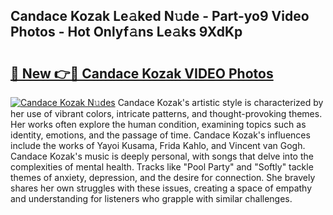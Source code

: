 ## Candace Kozak Le𝚊ked N𝚞de - Part-yo9 Video Photos - Hot Onlyf𝚊ns Le𝚊ks 9XdKp

# <h2><a href="http://ab61030.deff.icu/?id=Candace+Kozak">🔗 New 👉🔴 Candace Kozak VIDEO Photos</a></h2>

[![Candace Kozak N𝚞des](https://i.imgur.com/rIISA9y.gif)](http://ab61030.deff.icu/?id=Candace+Kozak)
Candace Kozak's artistic style is characterized by her use of vibrant colors, intricate patterns, and thought-provoking themes. Her works often explore the human condition, examining topics such as identity, emotions, and the passage of time. Candace Kozak's influences include the works of Yayoi Kusama, Frida Kahlo, and Vincent van Gogh. Candace Kozak's music is deeply personal, with songs that delve into the complexities of mental health. Tracks like "Pool Party" and "Softly" tackle themes of anxiety, depression, and the desire for connection. She bravely shares her own struggles with these issues, creating a space of empathy and understanding for listeners who grapple with similar challenges.
